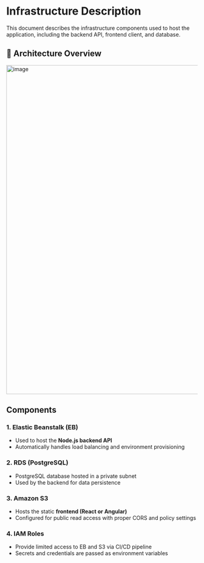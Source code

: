 # Infrastructure Description

This document describes the infrastructure components used to host the application, including the backend API, frontend client, and database.

## 🔗 Architecture Overview
<img width="962" height="866" alt="image" src="https://github.com/user-attachments/assets/f9b98ad4-0f69-45a8-bbe3-fb56c72d92fa" />



## Components
### 1. **Elastic Beanstalk (EB)**
- Used to host the **Node.js backend API**
- Automatically handles load balancing and environment provisioning

### 2. **RDS (PostgreSQL)**
- PostgreSQL database hosted in a private subnet
- Used by the backend for data persistence

### 3. **Amazon S3**
- Hosts the static **frontend (React or Angular)**
- Configured for public read access with proper CORS and policy settings

### 4. **IAM Roles**
- Provide limited access to EB and S3 via CI/CD pipeline
- Secrets and credentials are passed as environment variables

